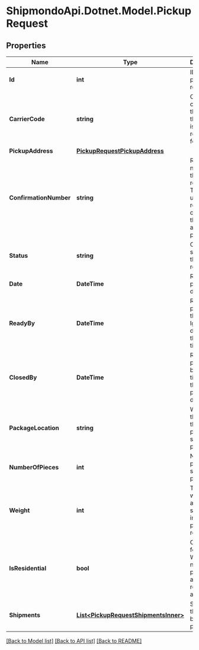 # ShipmondoApi.Dotnet.Model.PickupRequest

## Properties

Name | Type | Description | Notes
------------ | ------------- | ------------- | -------------
**Id** | **int** | ID of the pickup request | [optional] 
**CarrierCode** | **string** | Carrier code for the carrier the pickup is requested for. | [optional] 
**PickupAddress** | [**PickupRequestPickupAddress**](PickupRequestPickupAddress.md) |  | [optional] 
**ConfirmationNumber** | **string** | Reference number for the pickup request. This should used as reference if contacting the carrier about the pickup. | [optional] 
**Status** | **string** | Current status of the pickup request. | [optional] 
**Date** | **DateTime** | Requested pickup date. | [optional] 
**ReadyBy** | **DateTime** | Requested pickup from this time. Ignore the date part of the date-time. | [optional] 
**ClosedBy** | **DateTime** | Requested pickup before this time. Ignore the date part of the date-time. | [optional] 
**PackageLocation** | **string** | Where on the address the packages should be picked up. | [optional] 
**NumberOfPieces** | **int** | Number of pieces that should be picked up. | [optional] 
**Weight** | **int** | Total weight of all shipments in the pickup request. | [optional] 
**IsResidential** | **bool** | Only valid for UPS. Whether or not the pickup address is a residential address. | [optional] [default to false]
**Shipments** | [**List&lt;PickupRequestShipmentsInner&gt;**](PickupRequestShipmentsInner.md) | Shipments that is being picked up. | [optional] 

[[Back to Model list]](../README.md#documentation-for-models) [[Back to API list]](../README.md#documentation-for-api-endpoints) [[Back to README]](../README.md)

